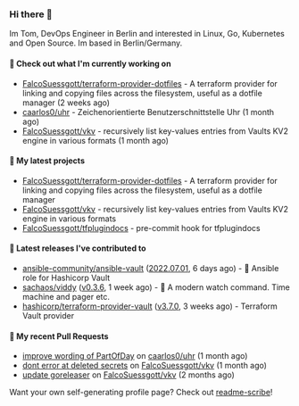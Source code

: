 ### Hi there 👋

Im Tom, DevOps Engineer in Berlin and interested in Linux, Go, Kubernetes and Open Source.
Im based in Berlin/Germany.

#### 👷 Check out what I'm currently working on

- [FalcoSuessgott/terraform-provider-dotfiles](https://github.com/FalcoSuessgott/terraform-provider-dotfiles) - A terraform provider for linking and copying files across the filesystem, useful as a dotfile manager (2 weeks ago)
- [caarlos0/uhr](https://github.com/caarlos0/uhr) - Zeichenorientierte Benutzerschnittstelle Uhr (1 month ago)
- [FalcoSuessgott/vkv](https://github.com/FalcoSuessgott/vkv) - recursively list key-values entries from Vaults KV2 engine in various formats (1 month ago)

#### 🌱 My latest projects

- [FalcoSuessgott/terraform-provider-dotfiles](https://github.com/FalcoSuessgott/terraform-provider-dotfiles) - A terraform provider for linking and copying files across the filesystem, useful as a dotfile manager
- [FalcoSuessgott/vkv](https://github.com/FalcoSuessgott/vkv) - recursively list key-values entries from Vaults KV2 engine in various formats
- [FalcoSuessgott/tfplugindocs](https://github.com/FalcoSuessgott/tfplugindocs) - pre-commit hook for tfplugindocs

#### 🔭 Latest releases I've contributed to

- [ansible-community/ansible-vault](https://github.com/ansible-community/ansible-vault) ([2022.07.01](https://github.com/ansible-community/ansible-vault/releases/tag/2022.07.01), 6 days ago) - :key: Ansible role for Hashicorp Vault
- [sachaos/viddy](https://github.com/sachaos/viddy) ([v0.3.6](https://github.com/sachaos/viddy/releases/tag/v0.3.6), 1 week ago) - 👀 A modern watch command. Time machine and pager etc.
- [hashicorp/terraform-provider-vault](https://github.com/hashicorp/terraform-provider-vault) ([v3.7.0](https://github.com/hashicorp/terraform-provider-vault/releases/tag/v3.7.0), 3 weeks ago) - Terraform Vault provider

#### 🔨 My recent Pull Requests

- [improve wording of PartOfDay](https://github.com/caarlos0/uhr/pull/1) on [caarlos0/uhr](https://github.com/caarlos0/uhr) (1 month ago)
- [dont error at deleted secrets](https://github.com/FalcoSuessgott/vkv/pull/63) on [FalcoSuessgott/vkv](https://github.com/FalcoSuessgott/vkv) (1 month ago)
- [update goreleaser](https://github.com/FalcoSuessgott/vkv/pull/60) on [FalcoSuessgott/vkv](https://github.com/FalcoSuessgott/vkv) (2 months ago)

Want your own self-generating profile page? Check out [readme-scribe](https://github.com/muesli/readme-scribe)!